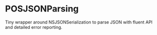 # POSJSONParsing
Tiny wrapper around NSJSONSerialization to parse JSON with fluent API and detailed error reporting.
